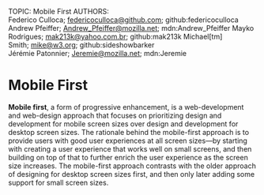 TOPIC: Mobile First
AUTHORS: Federico Culloca; federicoculloca@github.com; github:federicoculloca
         Andrew Pfeiffer; Andrew_Pfeiffer@mozilla.net; mdn:Andrew_Pfeiffer
         Mayko Rodrigues; mak213k@yahoo.com.br; github:mak213k
         Michael[tm] Smith; mike@w3.org; github:sideshowbarker
         Jérémie Patonnier; Jeremie@mozilla.net; mdn:Jeremie

# Mobile First

**Mobile first**, a form of progressive enhancement, is a web-development and web-design approach
that focuses on prioritizing design and development for mobile screen sizes over design and development
for desktop screen sizes. The rationale behind the mobile-first approach is to provide users with
good user experiences at all screen sizes—by starting with creating a user experience that works
well on small screens, and then building on top of that to further enrich the user experience as the
screen size increases. The mobile-first approach contrasts with the older approach of designing for
desktop screen sizes first, and then only later adding some support for small screen sizes.
